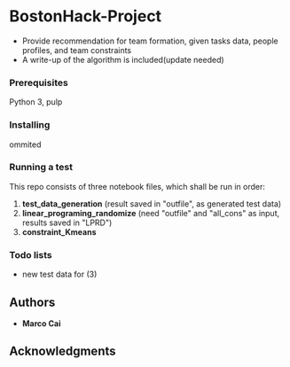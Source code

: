 # BostonHack-Project
* Provide recommendation for team formation, given tasks data, people profiles, and team constraints
* A write-up of the algorithm is included(update needed)

### Prerequisites

Python 3, pulp

### Installing

ommited

### Running a test
This repo consists of three notebook files, which shall be run in order:
1. **test_data_generation**
  (result saved in "outfile", as generated test data)
2. **linear_programing_randomize**
  (need "outfile" and "all_cons" as input, results saved in "LPRD")
3. **constraint_Kmeans**

### Todo lists
* new test data for (3)

## Authors
* **Marco Cai** 
## Acknowledgments
